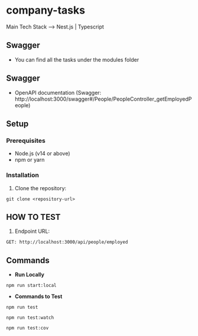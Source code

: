 # company-tasks
Main Tech Stack --> Nest.js | Typescript 


## Swagger

- You can find all the tasks under the modules folder



## Swagger

- OpenAPI documentation (Swagger: http://localhost:3000/swagger#/People/PeopleController_getEmployedPeople) 



## Setup

### Prerequisites

- Node.js (v14 or above)
- npm or yarn


### Installation

1. Clone the repository:

```
git clone <repository-url>
```

## HOW TO TEST

1) Endpoint URL: 

```
GET: http://localhost:3000/api/people/employed
```
 

  
## Commands


- **Run Locally**  

```
npm run start:local
```

- **Commands to Test**  

```
npm run test

npm run test:watch

npm run test:cov
```
 
 
